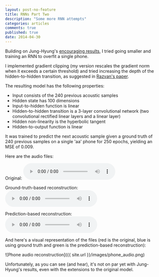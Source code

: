 ```yaml
---
layout: post-no-feature
title: RNNs Part Two
description: "Some more RNN attempts"
categories: articles
comments: true
published: true
date: 2014-04-30
---
```


Building on Jung-Hyung's
[encouraging results](http://jychung.wordpress.com/2014/04/05/how-should-we-shrink-alpha/),
I tried going smaller and training an RNN to overfit a single phone.

I implemented gradient clipping (my version rescales the gradient norm when it
exceeds a certain threshold) and tried increasing the depth of the
hidden-to-hidden transition, as suggested in
[Razvan's paper](http://arxiv.org/pdf/1312.6026v4.pdf).

The resulting model has the following properties:

* Input consists of the 240 previous acoustic samples
* Hidden state has 100 dimensions
* Input-to-hidden function is linear 
* Hidden-to-hidden transition is a 3-layer convolutional network (two
  convolutional rectified linear layers and a linear layer)
* Hidden non-linearity is the hyperbolic tangent
* Hidden-to-output function is linear

It was trained to predict the next acoustic sample given a ground truth of 240
previous samples on a single 'aa' phone for 250 epochs, yielding an MSE of
0.009.

Here are the audio files:

Original:
<audio src="{{ site.url }}/sounds/original_phone.wav" controls> </audio>

Ground-truth-based reconstruction:
<audio src="{{ site.url }}/sounds/prediction_phone.wav" controls> </audio>

Prediction-based reconstruction:
<audio src="{{ site.url }}/sounds/reconstruction_phone.wav" controls> </audio>

And here's a visual representation of the files (red is the original, blue is
using ground truth and green is the prediction-based reconstruction):

![Phone audio reconstruction]({{ site.url }}/images/phone_audio.png)

Unfortunately, as you can see (and hear), it's not on par yet with Jung-Hyung's
results, even with the extensions to the original model.
